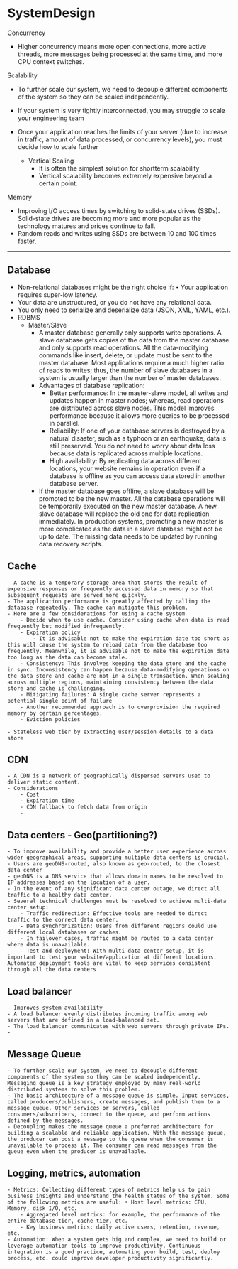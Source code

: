 # SystemDesign


Concurrency
- Higher concurrency means more open connections, more active threads, more messages being processed at the same time, and more CPU context switches.

Scalability
- To further scale our system, we need to decouple different components of the system so they can be scaled independently.
- If your system is very tightly interconnected, you may struggle to scale your engineering team
- Once your application reaches the limits of your server (due to increase in traffic, amount of data processed, or concurrency levels), you must decide how to scale further

	- Vertical Scaling
		- It is often the simplest solution for shortterm scalability
		- Vertical scalability becomes extremely expensive beyond a certain point.




Memory
- Improving I/O access times by switching to solid-state drives (SSDs). Solid-state drives are becoming more and more popular as the technology matures and prices continue to fall.
- Random reads and writes using SSDs are between 10 and 100 times faster,




------- 

## Database
- Non-relational databases might be the right choice if: • Your application requires super-low latency.
- Your data are unstructured, or you do not have any relational data.
- You only need to serialize and deserialize data (JSON, XML, YAML, etc.).
- RDBMS
	- Master/Slave
		- A master database generally only supports write operations. A slave database gets copies of the data from the master database and only supports read operations. All the data-modifying commands like insert, delete, or update must be sent to the master database. Most applications require a much higher ratio of reads to writes; thus, the number of slave databases in a system is usually larger than the number of master databases.
		- Advantages of database replication: 
			- Better performance: In the master-slave model, all writes and updates happen in master nodes; whereas, read operations are distributed across slave nodes. This model improves performance because it allows more queries to be processed in parallel. 
			- Reliability: If one of your database servers is destroyed by a natural disaster, such as a typhoon or an earthquake, data is still preserved. You do not need to worry about data loss because data is replicated across multiple locations. 
			- High availability: By replicating data across different locations, your website remains in operation even if a database is offline as you can access data stored in another database server.
		- If the master database goes offline, a slave database will be promoted to be the new master. All the database operations will be temporarily executed on the new master database. A new slave database will replace the old one for data replication immediately. In production systems, promoting a new master is more complicated as the data in a slave database might not be up to date. The missing data needs to be updated by running data recovery scripts.

## Cache
	- A cache is a temporary storage area that stores the result of expensive responses or frequently accessed data in memory so that subsequent requests are served more quickly.
	- The application performance is greatly affected by calling the database repeatedly. The cache can mitigate this problem.
	- Here are a few considerations for using a cache system
		- Decide when to use cache. Consider using cache when data is read frequently but modified infrequently.
		- Expiration policy
			- It is advisable not to make the expiration date too short as this will cause the system to reload data from the database too frequently. Meanwhile, it is advisable not to make the expiration date too long as the data can become stale.
		- Consistency: This involves keeping the data store and the cache in sync. Inconsistency can happen because data-modifying operations on the data store and cache are not in a single transaction. When scaling across multiple regions, maintaining consistency between the data store and cache is challenging.
		- Mitigating failures: A single cache server represents a potential single point of failure
		- Another recommended approach is to overprovision the required memory by certain percentages.
		- Eviction policies

	- Stateless web tier by extracting user/session details to a data store
## CDN
	- A CDN is a network of geographically dispersed servers used to deliver static content.
	- Considerations
		- Cost
		- Expiration time
		- CDN fallback to fetch data from origin
		-

## Data centers - Geo(partitioning?)
	- To improve availability and provide a better user experience across wider geographical areas, supporting multiple data centers is crucial.
	- Users are geoDNS-routed, also known as geo-routed, to the closest data center
	- geoDNS is a DNS service that allows domain names to be resolved to IP addresses based on the location of a user.
	- In the event of any significant data center outage, we direct all traffic to a healthy data center.
	- Several technical challenges must be resolved to achieve multi-data center setup: 
		- Traffic redirection: Effective tools are needed to direct traffic to the correct data center. 
		- Data synchronization: Users from different regions could use different local databases or caches. 
		- In failover cases, traffic might be routed to a data center where data is unavailable.
		- Test and deployment: With multi-data center setup, it is important to test your website/application at different locations. Automated deployment tools are vital to keep services consistent through all the data centers


## Load balancer
	- Improves system availability
	- A load balancer evenly distributes incoming traffic among web servers that are defined in a load-balanced set.
	- The load balancer communicates with web servers through private IPs.
	- 


## Message Queue
	- To further scale our system, we need to decouple different components of the system so they can be scaled independently. Messaging queue is a key strategy employed by many real-world distributed systems to solve this problem.
	- The basic architecture of a message queue is simple. Input services, called producers/publishers, create messages, and publish them to a message queue. Other services or servers, called consumers/subscribers, connect to the queue, and perform actions defined by the messages.
	- Decoupling makes the message queue a preferred architecture for building a scalable and reliable application. With the message queue, the producer can post a message to the queue when the consumer is unavailable to process it. The consumer can read messages from the queue even when the producer is unavailable.

## Logging, metrics, automation
	- Metrics: Collecting different types of metrics help us to gain business insights and understand the health status of the system. Some of the following metrics are useful: • Host level metrics: CPU, Memory, disk I/O, etc.
		- Aggregated level metrics: for example, the performance of the entire database tier, cache tier, etc. 
		- Key business metrics: daily active users, retention, revenue, etc.
	- Automation: When a system gets big and complex, we need to build or leverage automation tools to improve productivity. Continuous integration is a good practice, automating your build, test, deploy process, etc. could improve developer productivity significantly.




